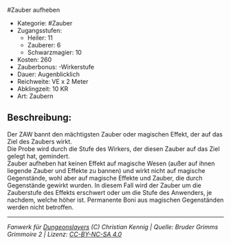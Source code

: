 #Zauber aufheben  
- Kategorie: #Zauber  
- Zugangsstufen:  
  - Heiler: 11  
  - Zauberer: 6  
  - Schwarzmagier: 10  
- Kosten: 260  
- Zauberbonus: -Wirkerstufe  
- Dauer: Augenblicklich  
- Reichweite: VE x 2 Meter  
- Abklingzeit: 10 KR  
- Art: Zaubern     

## Beschreibung:
Der ZAW bannt den mächtigsten Zauber oder magischen Effekt, der auf das Ziel des Zaubers wirkt.<br>Die Probe wird durch die Stufe des Wirkers, der diesen Zauber auf das Ziel gelegt hat, gemindert.<br>Zauber aufheben hat keinen Effekt auf magische Wesen (außer auf ihnen liegende Zauber und Effekte zu bannen) und wirkt nicht auf magische Gegenstände, wohl aber auf magische Effekte und Zauber, die durch Gegenstände gewirkt wurden. In diesem Fall wird der Zauber um die Zauberstufe des Effekts erschwert oder um die Stufe des Anwenders, je nachdem, welche höher ist. Permanente Boni aus magischen Gegenständen werden nicht betroffen.


___
*Fanwerk für [Dungeonslayers](https://www.dungeonslayers.net/) (C) Christian Kennig | Quelle: Bruder Grimms Grimmoire 2 | Lizenz: [CC-BY-NC-SA 4.0](https://creativecommons.org/licenses/by-nc-sa/4.0/deed.de)*